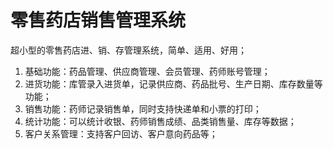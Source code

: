 
# 零售药店销售管理系统

超小型的零售药店进、销、存管理系统，简单、适用、好用；    

1. 基础功能：药品管理、供应商管理、会员管理、药师账号管理；
2. 进货功能：库管录入进货单，记录供应商、药品批号、生产日期、库存数量等功能；
3. 销售功能：药师记录销售单，同时支持快递单和小票的打印； 
4. 统计功能：可以统计收银、药师销售成绩、品类销售量、库存等数据；
5. 客户关系管理：支持客户回访、客户意向药品等；
